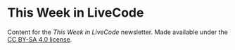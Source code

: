 # This Week in LiveCode

Content for the *This Week in LiveCode* newsletter.  Made available under the [CC BY-SA 4.0 license](LICENSE.md).
